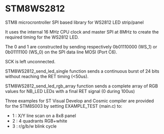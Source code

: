 # STM8WS2812
STM8 microcrontroller SPI based library for WS2812 LED strip/panel

It uses the internal 16 MHz CPU clock and master SPI at 8MHz
to create the required timing for the WS2812 LED.

The 0 and 1 are constructed by sending respectively 0b01110000 (WS_1)
or 0b01111100  (WS_0) on the SPI data line MOSI (Port C6).

SCK is left unconnected.

STM8WS2812_send_led_single function sends a continuous
burst of 24 bits without reaching the RET timing (<50us).

STM8WS2812_send_led_rgb_array function sends a complete array
of RGB values for NB_LED LEDs with a final RET signal (0 during 100us)

Three examples for ST Visual Develop and Cosmic compiler
are provided for the STM8S003 by setting EXAMPLE_TEST (main.c) to:
 - 1 : X/Y line scan on a 8x8 panel
 - 2 : 4 quadrants RGB+white
 - 3 : r/g/b/w blink cycle

